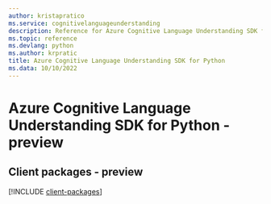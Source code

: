 ```yaml
---
author: kristapratico
ms.service: cognitivelanguageunderstanding
description: Reference for Azure Cognitive Language Understanding SDK for Python
ms.topic: reference
ms.devlang: python
ms.author: krpratic
title: Azure Cognitive Language Understanding SDK for Python
ms.data: 10/10/2022
---
```

# Azure Cognitive Language Understanding SDK for Python - preview

## Client packages - preview
[!INCLUDE [client-packages](cognitive-language-understanding-client-index.md)]